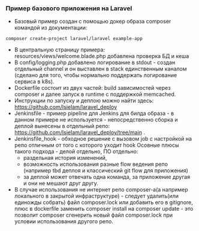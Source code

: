 ### Пример базового приложения на Laravel

- Базовый пример создан с помощью докер образа composer командой из документации:

```
composer create-project laravel/laravel example-app
```

- В центральную страницу примера: resources/views/welcome.blade.php добавлена проверка БД и кеша
- В config/logging.php добавлено логирование в stdout - создан отдельный channel и он выставлен в stack единственным каналом (сделано для того, чтобы нормально поддержать логирование сервиса в k8s).
- Dockerfile состоит из двух частей: build зависимостей через composer и далее запуск в runtime с поддержкой memcached.
- Инструкции по запуску и деплою можно найти здесь: https://github.com/IsieIam/laravel_deploy
- Jenkinsfile - пример pipeline для Jenkins для билда образа - в данном примере не используется - непосредственно сборка и деплой вынесены в отдельный репо: https://github.com/IsieIam/laravel_deploy/tree/main . 
- Jenkinsfile_hook - обходное решение с вызовом job с настройкой на репо отличным от того с которого уходит hook
Осовные плюсы такого подхода - делой отдельно, ПО отдельно:
  - раздельная история изменений,
  - возможность использования разные flow ведения репо (например tbd деплоя и классический git flow для приложения)
  - за деплой может отвечать одна команда, за приложение другая и они не мешают друг другу.
- В случае использования не интернет репо composer-а(а например локального в закрытой инфраструктуре) - следует удалить(или единожды собрать) файл composer.lock или добавить его в gitignore, плюс в dockerfile заменить composer install на composer update - это позволит composer сгенерить новый файл composer.lock при условии использования другого репо.
